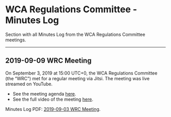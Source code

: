 # WCA Regulations Committee - Minutes Log

Section with all Minutes Log from the WCA Regulations Committee meetings.

---

## 2019-09-09 WRC Meeting
On September 3, 2019 at 15:00 UTC+0, the WCA Regulations Committee (the “WRC”) met for a regular meeting via Jitsi. The meeting was live streamed on YouTube.

* See the meeting agenda [here](https://github.com/thewca/wca-regulations/issues/795).
* See the full video of the meeting [here](https://www.youtube.com/watch?v=d0aAf6uvk4w&t=3333s).

Minutes Log PDF: [2019-09-03 WRC Meeting](https://github.com/thewca/wca-regulations/files/3611662/2019-09-03.WRC.meeting.pdf).

